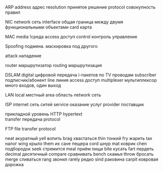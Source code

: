 ARP address     адрес
	resolution  принятое решение
	protocol    совокупность правил
	
NIC network     сеть
	interface   общая граница между двумя функциональными объектами
	card        карта
	
MAC media           !среда
	access      доступ
	control     контроль управление
	
Spoofing        подмена. маскировка под другого

attack          нападение

router          маршрутизатор
routing         маршрутизация

DSLAM   digital     цифровой            передача i-пакетов по TV проводам
	subscriber  подписчик/абонент
	line        линия
	access      доступ
	multiplexer мультиплексор        много входов, один выход
	  
LAN local        местный
	area         область
	network      сеть
	
ISP internet     сеть ситей
	service      оказание услуг
	provider     поставщик
	
прикладной уровень
HTTP hypertext   
	 transfer    передача
	 protocol 
	 
FTP  file
	 transfer
	 protocol
	 
neat акуратный
yell вопить
brag хвастаться
thin тонкий
fry  жарить
tax  налог
wing крыло
them их
cave пещера
cord шнур
mat  коврик
chen подбородок
seek стремится
meal приём пищи
bite кусать
fart пердеть
decimal десятичный
compare сравнивать
bench скамья
throw бросать
merge сливаться
rang звонил
rarely редко
sind раковина
carpit ковровая дорожка

